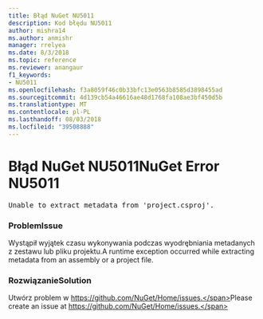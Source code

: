 ```yaml
---
title: Błąd NuGet NU5011
description: Kod błędu NU5011
author: mishra14
ms.author: anmishr
manager: rrelyea
ms.date: 8/3/2018
ms.topic: reference
ms.reviewer: anangaur
f1_keywords:
- NU5011
ms.openlocfilehash: f3a8059f46c0b33bfc13e0563b8585d3898455ad
ms.sourcegitcommit: 4d139cb54a46616ae48d1768fa108ae3bf450d5b
ms.translationtype: MT
ms.contentlocale: pl-PL
ms.lasthandoff: 08/03/2018
ms.locfileid: "39508888"
---
```

# <a name="nuget-error-nu5011"></a><span data-ttu-id="1d703-103">Błąd NuGet NU5011</span><span class="sxs-lookup"><span data-stu-id="1d703-103">NuGet Error NU5011</span></span>
<pre>Unable to extract metadata from 'project.csproj'.</pre>

### <a name="issue"></a><span data-ttu-id="1d703-104">Problem</span><span class="sxs-lookup"><span data-stu-id="1d703-104">Issue</span></span>

<span data-ttu-id="1d703-105">Wystąpił wyjątek czasu wykonywania podczas wyodrębniania metadanych z zestawu lub pliku projektu.</span><span class="sxs-lookup"><span data-stu-id="1d703-105">A runtime exception occurred while extracting metadata from an assembly or a project file.</span></span>


### <a name="solution"></a><span data-ttu-id="1d703-106">Rozwiązanie</span><span class="sxs-lookup"><span data-stu-id="1d703-106">Solution</span></span>

<span data-ttu-id="1d703-107">Utwórz problem w https://github.com/NuGet/Home/issues.</span><span class="sxs-lookup"><span data-stu-id="1d703-107">Please create an issue at https://github.com/NuGet/Home/issues.</span></span>

